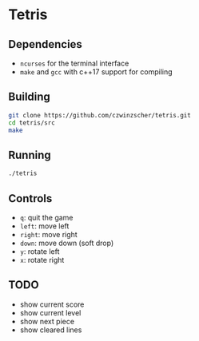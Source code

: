 # Tetris

## Dependencies
- `ncurses` for the terminal interface
- `make` and `gcc` with c++17 support for compiling

## Building
```bash
git clone https://github.com/czwinzscher/tetris.git
cd tetris/src
make
```

## Running
```bash
./tetris
```

## Controls
- `q`: quit the game
- `left`: move left
- `right`: move right
- `down`: move down (soft drop)
- `y`: rotate left
- `x`: rotate right

## TODO
- show current score
- show current level
- show next piece
- show cleared lines
